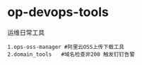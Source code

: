 # op-devops-tools
运维日常工具

```
1.ops-oss-manager #阿里云OSS上传下载工具
2.domain_tools   #域名检查非200 触发钉钉告警
```
